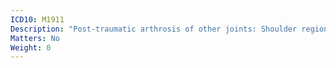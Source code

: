 ```yaml
---
ICD10: M1911
Description: "Post-traumatic arthrosis of other joints: Shoulder region"
Matters: No
Weight: 0
---
```


